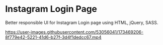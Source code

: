 # Instagram Login Page
Better responsible UI for Instagram Login page using HTML, jQuery, SASS.


https://user-images.githubusercontent.com/53056041/173469206-8f779e42-5221-41d6-b27f-3d4f1dedcc67.mp4

